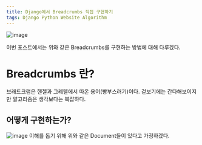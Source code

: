 ```yaml
---
title: Django에서 Breadcrumbs 직접 구현하기
tags: Django Python Website Algorithm
---
```

![image](https://www.highervisibility.com/wp-content/uploads/2019/06/target-breadcrumbs.png)

이번 포스트에서는 위와 같은 Breadcrumbs를 구현하는 방법에 대해 다루겠다.
<!--more-->
# Breadcrumbs 란?
브래드크럼은 핸젤과 그레텔에서 따온 용어(빵부스러기)이다. 겉보기에는 간다해보이지만 알고리즘은 생각보다는 복잡하다.

## 어떻게 구현하는가?
![image](https://user-images.githubusercontent.com/56034782/70847195-ed202c80-1ea4-11ea-99eb-749d3212f027.png)
이해를 돕기 위해 위와 같은 Document들이 있다고 가정하겠다.

